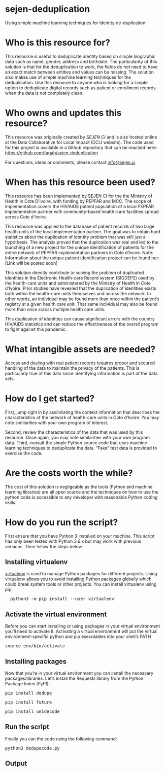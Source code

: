 # sejen-deduplication
Using simple machine learning techniques for Identity de-duplication
# Who is this resource for?
This resource is useful to deduplicate identity based on simple biographic data such as name, gender, address and birthdate. The particularity of this solution is that for the deduplication to work, the fields do not need to have an exact match between entities and values can be missing. The solution also makes use of simple machine learning techniques for the deduplication.
Use this resource to anyone who is looking for a simple option to deduplicate digital records such as patient or enrollment records when the data is not completely clean.
# Who owns and updates this resource?
This resource was originally created by *SEJEN CI* and is also hosted online at the Data Collaborative for Local Impact (DCLI website). 
The code used for this project is available in a Github repository that can be reached here: https://github.com/fagah/sejen-deduplication

For questions, ideas or comments, please contact info@sejen.ci

# When has this resource been used?
This resource has been implemented by SEJEN CI for the the Ministry of Health in Cote D’Ivoire, with funding by PEPFAR and MCC. The scope of implementation covers the HIV/AIDS patient population of a local PEPFAR implementation partner with community-based health-care facilities spread across Cote d’Ivoire. 

This resource was applied to the database of patient records of two large health units of the local implementation partner. The goal was to obtain hard statistics about the duplication of identity problem that was still just a hypothesis. The analysis proved that the duplication was real and led to the launching of a new project for the unique identification of patients for the entire network of PEPFAR implementation partners in Cote d’Ivoire. 
Note: Information about the unique patient identification project can be found her: [Link will be posted soon]

This solution directly contribute to solving the problem of duplicated identities in the Electronic Health-care Record system (SIGDEP2) used by the health-care units and administered by the Ministry of Health in Cote d’Ivoire. Prior studies have revealed that the duplication of identities exists both within the health-care units themselves and across the network. In other words, an individual may be found more than once within the patient’s registry at a given health care unit. That same individual may also be found more than once across multiple health care units. 

This duplication of identities can cause significant errors with the country HIV/AIDS statistics and can reduce the effectiveness of the overall program to fight against this pandemic.

# What intangible assets are needed?
Access and dealing with real patient records requires proper and secured handling of the data to maintain the privacy of the patients. This is particularly true of this data since identifying information is part of the data sets.

# How do I get started?
First, jump right in by assimilating the context information that describes the characteristics of the network of health-care units in Cote d’Ivoire. You may note similarities with your own program of interest.

Second, review the characteristics of the data that was used by this resource. Once again, you may note similarities with your own program data.
Third, consult the simple Python source code that uses machine learning techniques to deduplicate the data. “Fake” test data is provided to exercise the code.

# Are the costs worth the while?
The cost of this solution is negligeable as the tools (Python and machine learning libraries) are all open source and the techniques on how to use the python code is accessible to any developer with reasonable Python coding skills.


# How do you run the script?

First ensure that you have Python 3 installed on your machine. This script has only been tested with Python 3.6.x but may work with previous versions. Then follow the steps below

## Installing virtualenv

<a href="https://packaging.python.org/guides/installing-using-pip-and-virtual-environments/">virtualenv</a> is used to manage Python packages for different projects. Using virtualenv allows you to avoid installing Python packages globally which could break system tools or other projects. You can install virtualenv using pip.

<pre>
  python3 -m pip install --user virtualenv
</pre>

## Activate the virtual environment

Before you can start installing or using packages in your virtual environment you’ll need to activate it. Activating a virtual environment will put the virtual environment-specific python and pip executables into your shell’s PATH

<pre>
source env/bin/activate
</pre>

## Installing packages

Now that you’re in your virtual environment you can install the necessary packages/libraries. Let’s install the Requests library from the Python Package Index (PyPI):

<pre>
pip install dedupe
</pre>

<pre>
pip install future
</pre>


<pre>
pip install unidecode
</pre>

## Run the script
Finally you can the code using the following command: 

<pre>
python3 dedupecode.py
</pre>

## Output
